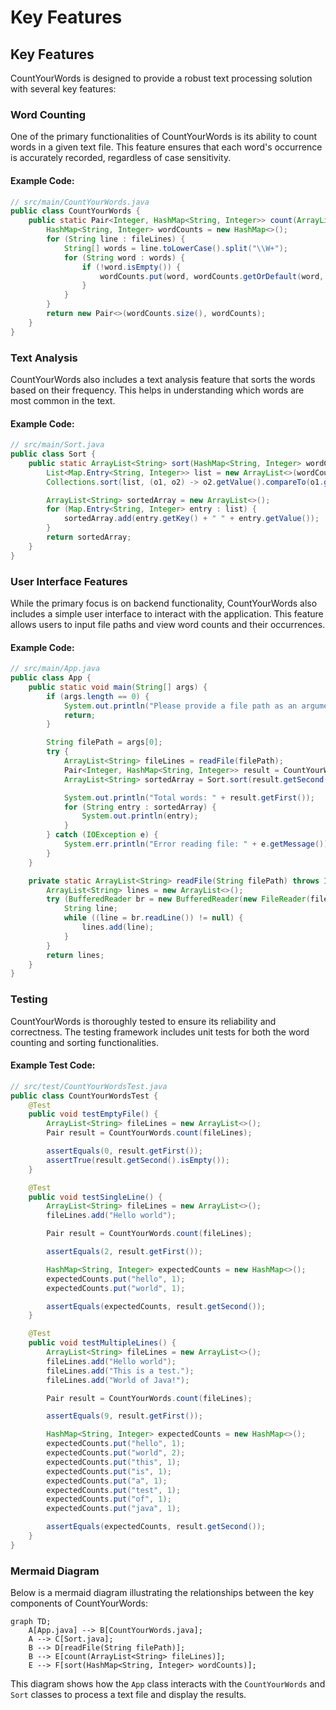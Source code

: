 # Key Features

## Key Features

CountYourWords is designed to provide a robust text processing solution with several key features:

### Word Counting
One of the primary functionalities of CountYourWords is its ability to count words in a given text file. This feature ensures that each word's occurrence is accurately recorded, regardless of case sensitivity.

#### Example Code:
```java
// src/main/CountYourWords.java
public class CountYourWords {
    public static Pair<Integer, HashMap<String, Integer>> count(ArrayList<String> fileLines) {
        HashMap<String, Integer> wordCounts = new HashMap<>();
        for (String line : fileLines) {
            String[] words = line.toLowerCase().split("\\W+");
            for (String word : words) {
                if (!word.isEmpty()) {
                    wordCounts.put(word, wordCounts.getOrDefault(word, 0) + 1);
                }
            }
        }
        return new Pair<>(wordCounts.size(), wordCounts);
    }
}
```

### Text Analysis
CountYourWords also includes a text analysis feature that sorts the words based on their frequency. This helps in understanding which words are most common in the text.

#### Example Code:
```java
// src/main/Sort.java
public class Sort {
    public static ArrayList<String> sort(HashMap<String, Integer> wordCounts) {
        List<Map.Entry<String, Integer>> list = new ArrayList<>(wordCounts.entrySet());
        Collections.sort(list, (o1, o2) -> o2.getValue().compareTo(o1.getValue()));

        ArrayList<String> sortedArray = new ArrayList<>();
        for (Map.Entry<String, Integer> entry : list) {
            sortedArray.add(entry.getKey() + " " + entry.getValue());
        }
        return sortedArray;
    }
}
```

### User Interface Features
While the primary focus is on backend functionality, CountYourWords also includes a simple user interface to interact with the application. This feature allows users to input file paths and view word counts and their occurrences.

#### Example Code:
```java
// src/main/App.java
public class App {
    public static void main(String[] args) {
        if (args.length == 0) {
            System.out.println("Please provide a file path as an argument.");
            return;
        }

        String filePath = args[0];
        try {
            ArrayList<String> fileLines = readFile(filePath);
            Pair<Integer, HashMap<String, Integer>> result = CountYourWords.count(fileLines);
            ArrayList<String> sortedArray = Sort.sort(result.getSecond());

            System.out.println("Total words: " + result.getFirst());
            for (String entry : sortedArray) {
                System.out.println(entry);
            }
        } catch (IOException e) {
            System.err.println("Error reading file: " + e.getMessage());
        }
    }

    private static ArrayList<String> readFile(String filePath) throws IOException {
        ArrayList<String> lines = new ArrayList<>();
        try (BufferedReader br = new BufferedReader(new FileReader(filePath))) {
            String line;
            while ((line = br.readLine()) != null) {
                lines.add(line);
            }
        }
        return lines;
    }
}
```

### Testing
CountYourWords is thoroughly tested to ensure its reliability and correctness. The testing framework includes unit tests for both the word counting and sorting functionalities.

#### Example Test Code:
```java
// src/test/CountYourWordsTest.java
public class CountYourWordsTest {
    @Test
    public void testEmptyFile() {
        ArrayList<String> fileLines = new ArrayList<>();
        Pair result = CountYourWords.count(fileLines);

        assertEquals(0, result.getFirst());
        assertTrue(result.getSecond().isEmpty());
    }

    @Test
    public void testSingleLine() {
        ArrayList<String> fileLines = new ArrayList<>();
        fileLines.add("Hello world");

        Pair result = CountYourWords.count(fileLines);

        assertEquals(2, result.getFirst());

        HashMap<String, Integer> expectedCounts = new HashMap<>();
        expectedCounts.put("hello", 1);
        expectedCounts.put("world", 1);

        assertEquals(expectedCounts, result.getSecond());
    }

    @Test
    public void testMultipleLines() {
        ArrayList<String> fileLines = new ArrayList<>();
        fileLines.add("Hello world");
        fileLines.add("This is a test.");
        fileLines.add("World of Java!");

        Pair result = CountYourWords.count(fileLines);

        assertEquals(9, result.getFirst());

        HashMap<String, Integer> expectedCounts = new HashMap<>();
        expectedCounts.put("hello", 1);
        expectedCounts.put("world", 2);
        expectedCounts.put("this", 1);
        expectedCounts.put("is", 1);
        expectedCounts.put("a", 1);
        expectedCounts.put("test", 1);
        expectedCounts.put("of", 1);
        expectedCounts.put("java", 1);

        assertEquals(expectedCounts, result.getSecond());
    }
}
```

### Mermaid Diagram
Below is a mermaid diagram illustrating the relationships between the key components of CountYourWords:

```mermaid
graph TD;
    A[App.java] --> B[CountYourWords.java];
    A --> C[Sort.java];
    B --> D[readFile(String filePath)];
    B --> E[count(ArrayList<String> fileLines)];
    E --> F[sort(HashMap<String, Integer> wordCounts)];
```

This diagram shows how the `App` class interacts with the `CountYourWords` and `Sort` classes to process a text file and display the results.